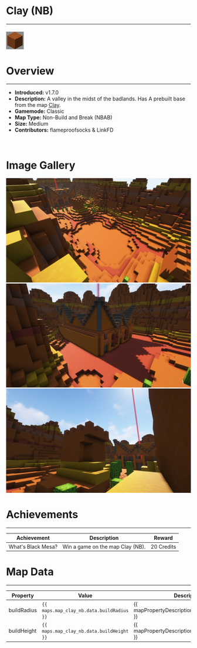 # Clay (NB)

***

#### ![clayNBicon](../assets/icons/clayNB-icon.jpg)

# Overview
***
- **Introduced:** v1.7.0
- **Description:** A valley in the midst of the badlands. Has A prebuilt base from the map [Clay](Clay).
- **Gamemode:** Classic
- **Map Type:** Non-Build and Break (NBAB)
- **Size:** Medium
- **Contributors:** flameproofsocks & LinkFD

<br />  

# Image Gallery
![clayNB - Middle](../assets/maps/clayNB/claynb-middle.jpg '')
![clayNB - Base](../assets/maps/clayNB/claynb-base.jpg '')
![clayNB - Tower](../assets/maps/clayNB/claynb-tower.jpg '')

# Achievements
***

| Achievement | Description | Reward |
| ----- | ----- | ------ |
| What's Black Mesa? | Win a game on the map Clay (NB). | 20 Credits |



# Map Data
***

| Property | Value | Description |
| ----------- | ----------- | ------ |
| buildRadius |`{{ maps.map_clay_nb.data.buildRadius }}`| {{ mapPropertyDescriptions.buildRadius.classic }} |
| buildHeight |`{{ maps.map_clay_nb.data.buildHeight }}`| {{ mapPropertyDescriptions.buildHeight.classic }} |